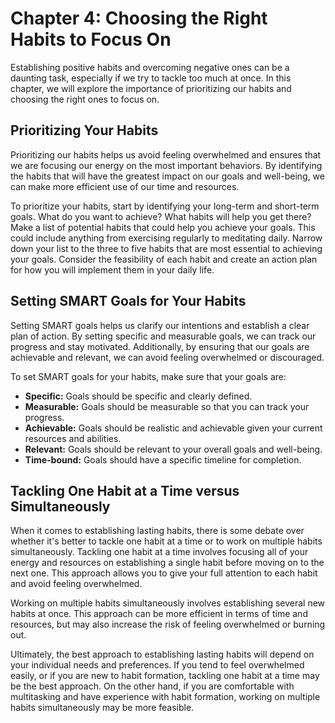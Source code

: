 Chapter 4: Choosing the Right Habits to Focus On
================================================

Establishing positive habits and overcoming negative ones can be a daunting task, especially if we try to tackle too much at once. In this chapter, we will explore the importance of prioritizing our habits and choosing the right ones to focus on.

Prioritizing Your Habits
------------------------

Prioritizing our habits helps us avoid feeling overwhelmed and ensures that we are focusing our energy on the most important behaviors. By identifying the habits that will have the greatest impact on our goals and well-being, we can make more efficient use of our time and resources.

To prioritize your habits, start by identifying your long-term and short-term goals. What do you want to achieve? What habits will help you get there? Make a list of potential habits that could help you achieve your goals. This could include anything from exercising regularly to meditating daily. Narrow down your list to the three to five habits that are most essential to achieving your goals. Consider the feasibility of each habit and create an action plan for how you will implement them in your daily life.

Setting SMART Goals for Your Habits
-----------------------------------

Setting SMART goals helps us clarify our intentions and establish a clear plan of action. By setting specific and measurable goals, we can track our progress and stay motivated. Additionally, by ensuring that our goals are achievable and relevant, we can avoid feeling overwhelmed or discouraged.

To set SMART goals for your habits, make sure that your goals are:

* **Specific:** Goals should be specific and clearly defined.
* **Measurable:** Goals should be measurable so that you can track your progress.
* **Achievable:** Goals should be realistic and achievable given your current resources and abilities.
* **Relevant:** Goals should be relevant to your overall goals and well-being.
* **Time-bound:** Goals should have a specific timeline for completion.

Tackling One Habit at a Time versus Simultaneously
--------------------------------------------------

When it comes to establishing lasting habits, there is some debate over whether it's better to tackle one habit at a time or to work on multiple habits simultaneously. Tackling one habit at a time involves focusing all of your energy and resources on establishing a single habit before moving on to the next one. This approach allows you to give your full attention to each habit and avoid feeling overwhelmed.

Working on multiple habits simultaneously involves establishing several new habits at once. This approach can be more efficient in terms of time and resources, but may also increase the risk of feeling overwhelmed or burning out.

Ultimately, the best approach to establishing lasting habits will depend on your individual needs and preferences. If you tend to feel overwhelmed easily, or if you are new to habit formation, tackling one habit at a time may be the best approach. On the other hand, if you are comfortable with multitasking and have experience with habit formation, working on multiple habits simultaneously may be more feasible.
